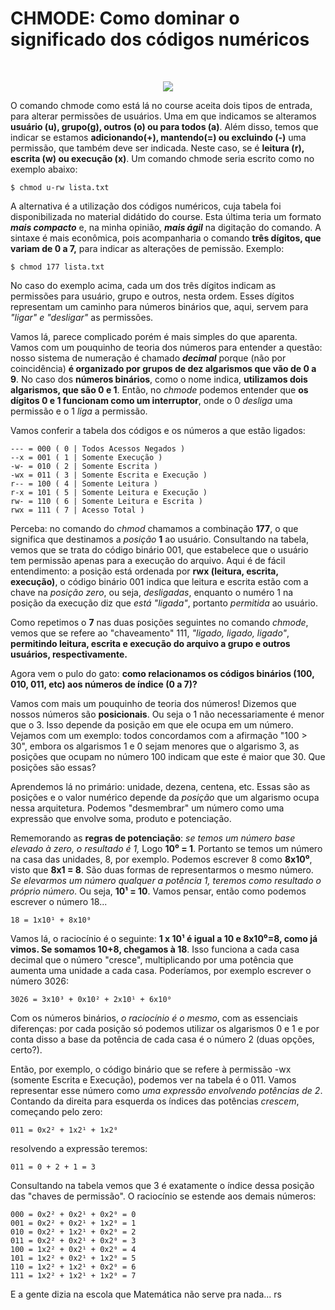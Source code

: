 <h1>CHMODE: Como dominar o significado dos códigos numéricos</h1>
<br>
<p align="center">
<img src="https://user-images.githubusercontent.com/99725896/154583745-a4bc817f-3d93-4818-bb63-de4e9654167f.png"></p>


O comando chmode como está lá no course aceita dois tipos de entrada, para alterar permissões de usuários. Uma em que indicamos se alteramos <b>usuário (u), grupo(g), outros (o) ou para todos (a)</b>. Além disso, temos que indicar se estamos <b>adicionando(+), mantendo(=) ou excluindo (-)</b> uma permissão, que também deve ser indicada. Neste caso, se é <b>leitura (r), escrita (w) ou execução (x)</b>. Um comando chmode seria escrito como no exemplo abaixo:

	$ chmod u-rw lista.txt


A alternativa é a utilização dos códigos numéricos, cuja tabela foi disponibilizada no material didátido do course. Esta última teria um formato <b><i>mais compacto</i></b> e, na minha opinião, <b><i>mais ágil</i></b> na digitação do comando. A sintaxe é mais econômica, pois acompanharia o comando <b>três dígitos, que variam de 0 a 7,</b> para indicar as alterações de pemissão. Exemplo:

	$ chmod 177 lista.txt
	
No caso do exemplo acima, cada um dos três dígitos indicam as permissões para usuário, grupo e outros, nesta ordem. Esses dígitos representam um caminho para números binários que, aqui, servem para <i>"ligar" e "desligar"</i> as permissões.

Vamos lá, parece complicado porém é mais simples do que aparenta. Vamos com um pouquinho de teoria dos números para entender a questão: nosso sistema de numeração é chamado <b>_decimal_</b> porque (não por coincidência) <b>é organizado por grupos de dez algarismos que vão de 0 a 9</b>. No caso dos <b>números binários</b>, como o nome indica, <b>utilizamos dois algarismos, que são 0 e 1</b>. Então, no _chmode_ podemos entender que <b>os dígitos 0 e 1 funcionam como um interruptor</b>, onde o 0 _desliga_ uma permissão e o 1 _liga_ a permissão.

Vamos conferir a tabela dos códigos e os números a que estão ligados:

	--- = 000 ( 0 | Todos Acessos Negados )
	--x = 001 ( 1 | Somente Execução )
	-w- = 010 ( 2 | Somente Escrita )
	-wx = 011 ( 3 | Somente Escrita e Execução )
	r-- = 100 ( 4 | Somente Leitura )
	r-x = 101 ( 5 | Somente Leitura e Execução )
	rw- = 110 ( 6 | Somente Leitura e Escrita )
	rwx = 111 ( 7 | Acesso Total )
	
Perceba: no comando do _chmod_ chamamos a combinação <b>177</b>, o que significa que destinamos a _posição_ <b>1</b> ao usuário. Consultando na tabela, vemos que se trata do código binário 001, que estabelece que o usuário tem permissão apenas para a execução do arquivo. Aqui é de fácil entendimento: a posição está ordenada por <b>rwx (leitura, escrita, execução)</b>, o código binário 001 indica que leitura e escrita estão com a chave na _posição zero_, ou seja, _desligadas_, enquanto o numéro 1 na posição da execução diz que _está "ligada"_, portanto _permitida_ ao usuário.

Como repetimos o <b>7</b> nas duas posições seguintes no comando _chmode_, vemos que se refere ao "chaveamento" 111, _"ligado, ligado, ligado"_, <b>permitindo leitura, escrita e execução do arquivo a grupo e outros usuários, respectivamente.</b>

Agora vem o pulo do gato: <b>como relacionamos os códigos binários (100, 010, 011, etc) aos números de índice (0 a 7)?</b>

Vamos com mais um pouquinho de teoria dos números! Dizemos que nossos números são <b>posicionais</b>. Ou seja o 1 não necessariamente é menor que o 3. Isso depende da posição em que ele ocupa em um número. Vejamos com um exemplo: todos concordamos com a afirmação "100 > 30", embora os algarismos 1 e 0 sejam menores que o algarismo 3, as posições que ocupam no número 100 indicam que este é maior que 30. Que posições são essas?

Aprendemos lá no primário: unidade, dezena, centena, etc. Essas são as posições e o valor numérico depende da _posição_ que um algarismo ocupa nessa arquitetura. Podemos "desmembrar" um número como uma expressão que envolve soma, produto e potenciação.

Rememorando as <b>regras de potenciação</b>: _se temos um número base elevado à zero, o resultado é 1,_ Logo <b>10⁰ = 1</b>. Portanto se temos um número na casa das unidades, 8, por exemplo. Podemos escrever 8 como <b>8x10⁰</b>, visto que <b>8x1 = 8</b>. São duas formas de representarmos o mesmo número. _Se elevarmos um número qualquer a potência 1, teremos como resultado o próprio número_. Ou seja, <b>10¹ = 10</b>. Vamos pensar, então como podemos escrever o número 18...

	18 = 1x10¹ + 8x10⁰
	
Vamos lá, o raciocínio é o seguinte: <b>1 x 10¹ é igual a 10 e 8x10⁰=8, como já vimos. Se somamos 10+8, chegamos à 18</b>. Isso funciona a cada casa decimal que o número "cresce", multiplicando por uma potência que aumenta uma unidade a cada casa. Poderíamos, por exemplo escrever o número 3026:

	3026 = 3x10³ + 0x10² + 2x10¹ + 6x10⁰

Com os números binários, _o raciocínio é o mesmo_, com as essenciais diferenças: por cada posição só podemos utilizar os algarismos 0 e 1 e por conta disso a base da potência de cada casa é o número 2 (duas opções, certo?).

Então, por exemplo, o código binário que se refere à permissão -wx (somente Escrita e Execução), podemos ver na tabela é o 011. Vamos representar esse número como _uma expressão envolvendo potências de 2_. Contando da direita para esquerda os índices das potências _crescem_, começando pelo zero:

	011 = 0x2² + 1x2¹ + 1x2⁰
	
resolvendo a expressão teremos:
	
	011 = 0 + 2 + 1 = 3
	
Consultando na tabela vemos que 3 é exatamente o índice dessa posição das "chaves de permissão". O raciocínio se estende aos demais números:

	000 = 0x2² + 0x2¹ + 0x2⁰ = 0
	001 = 0x2² + 0x2¹ + 1x2⁰ = 1
	010 = 0x2² + 1x2¹ + 0x2⁰ = 2
	011 = 0x2² + 0x2¹ + 0x2⁰ = 3
	100 = 1x2² + 0x2¹ + 0x2⁰ = 4
	101 = 1x2² + 0x2¹ + 1x2⁰ = 5
	110 = 1x2² + 1x2¹ + 0x2⁰ = 6
	111 = 1x2² + 1x2¹ + 1x2⁰ = 7
	
E a gente dizia na escola que Matemática não serve pra nada... rs
